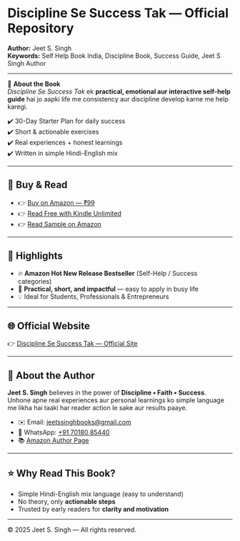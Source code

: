 # Discipline Se Success Tak — Official Repository

**Author:** Jeet S. Singh  
**Keywords:** Self Help Book India, Discipline Book, Success Guide, Jeet S Singh Author  

---

📘 **About the Book**  
*Discipline Se Success Tak* ek **practical, emotional aur interactive self-help guide** hai jo aapki life me consistency aur discipline develop karne me help karegi.  

✔️ 30-Day Starter Plan for daily success  
✔️ Short & actionable exercises  
✔️ Real experiences + honest learnings  
✔️ Written in simple Hindi-English mix  

---

## 📖 Buy & Read
- 👉 [Buy on Amazon — ₹99](https://www.amazon.in/dp/B0FPHVNRBK)  
- 👉 [Read Free with Kindle Unlimited](https://www.amazon.in/dp/B0FPHVNRBK)  
- 👉 [Read Sample on Amazon](https://www.amazon.in/dp/B0FPHVNRBK)  

---

## 🌟 Highlights
- 🔥 **Amazon Hot New Release Bestseller** (Self-Help / Success categories)  
- 🚀 **Practical, short, and impactful** — easy to apply in busy life  
- 💡 Ideal for Students, Professionals & Entrepreneurs  

---

## 🌐 Official Website
👉 [Discipline Se Success Tak — Official Site](https://discipline-se-success-tak.vercel.app/)

---

## 👤 About the Author
**Jeet S. Singh** believes in the power of **Discipline • Faith • Success**.  
Unhone apne real experiences aur personal learnings ko simple language me likha hai taaki har reader action le sake aur results paaye.  

- ✉️ Email: [jeetssinghbooks@gmail.com](mailto:jeetssinghbooks@gmail.com)  
- 💬 WhatsApp: [+91 70180 85440](https://wa.me/917018085440)  
- 📚 [Amazon Author Page](https://www.amazon.in/author/jeetssingh)  

---

## ⭐ Why Read This Book?
- Simple Hindi-English mix language (easy to understand)  
- No theory, only **actionable steps**  
- Trusted by early readers for **clarity and motivation**  

---

© 2025 Jeet S. Singh — All rights reserved.
